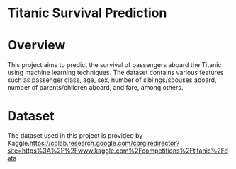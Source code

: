 # Titanic Survival Prediction
# Overview
This project aims to predict the survival of passengers aboard the Titanic using machine learning techniques. The dataset contains various features such as passenger class, age, sex, number of siblings/spouses aboard, number of parents/children aboard, and fare, among others.

# Dataset
The dataset used in this project is provided by Kaggle.https://colab.research.google.com/corgiredirector?site=https%3A%2F%2Fwww.kaggle.com%2Fcompetitions%2Ftitanic%2Fdata



